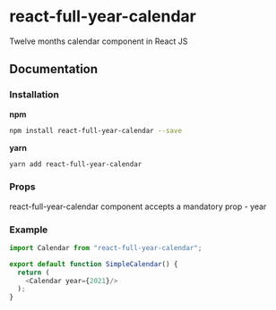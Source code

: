 # react-full-year-calendar

Twelve months calendar component in React JS

## Documentation

### Installation

**npm**

```bash
npm install react-full-year-calendar --save
```

**yarn**

```bash
yarn add react-full-year-calendar
```

### Props

react-full-year-calendar component accepts a mandatory prop - year

### Example

```js
import Calendar from "react-full-year-calendar";

export default function SimpleCalendar() {
  return (
    <Calendar year={2021}/>
  );
}
```


